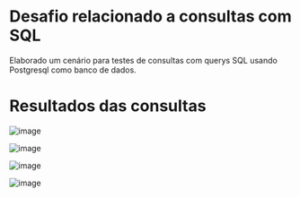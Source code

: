 # Desafio relacionado a consultas com SQL
Elaborado um cenário para testes de consultas com querys SQL usando Postgresql como banco de dados.


# Resultados das consultas

![image](https://github.com/user-attachments/assets/3c753d64-980b-488e-8ede-84d8941ddc5d)


![image](https://github.com/user-attachments/assets/f23475ab-d831-44b1-8462-fd4357b1cfef)

![image](https://github.com/user-attachments/assets/fa0142a0-3b91-4c9d-87cd-a5c26e61a9cd)

![image](https://github.com/user-attachments/assets/e538180e-443c-404c-ac91-2720a3c84dc0)
